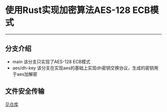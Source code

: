 # 使用Rust实现加密算法AES-128 ECB模式
---
## 分支介绍
- main
  该分支只实现了AES-128 ECB模式
- aes/dh-key
  该分支在实现aes的基础上实现dh密钥交换协议，生成的密钥用于aes加解密
## 文件安全传输
[见仓库](https://www.baidu.com)
